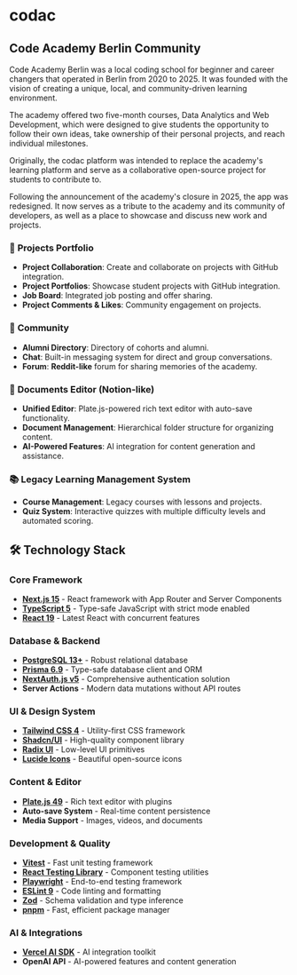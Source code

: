 # codac

## Code Academy Berlin Community

Code Academy Berlin was a local coding school for beginner and career changers that operated in Berlin from 2020 to 2025. It was founded with the vision of creating a unique, local, and community-driven learning environment.

The academy offered two five-month courses, Data Analytics and Web Development, which were designed to give students the opportunity to follow their own ideas, take ownership of their personal projects, and reach individual milestones.

Originally, the codac platform was intended to replace the academy's learning platform and serve as a collaborative open-source project for students to contribute to.

Following the announcement of the academy's closure in 2025, the app was redesigned. It now serves as a tribute to the academy and its community of developers, as well as a place to showcase and discuss new work and projects.

### 💼 **Projects Portfolio**

- **Project Collaboration**: Create and collaborate on projects with GitHub integration.
- **Project Portfolios**: Showcase student projects with GitHub integration.
- **Job Board**: Integrated job posting and offer sharing.
- **Project Comments & Likes**: Community engagement on projects.

### 👥 **Community**

- **Alumni Directory**: Directory of cohorts and alumni.
- **Chat**: Built-in messaging system for direct and group conversations.
- **Forum**: **Reddit-like** forum for sharing memories of the academy.

### 📝 **Documents Editor (Notion-like)**

- **Unified Editor**: Plate.js-powered rich text editor with auto-save functionality.
- **Document Management**: Hierarchical folder structure for organizing content.
- **AI-Powered Features**: AI integration for content generation and assistance.

### 📚 **Legacy Learning Management System**

- **Course Management**: Legacy courses with lessons and projects.
- **Quiz System**: Interactive quizzes with multiple difficulty levels and automated scoring.

## 🛠️ Technology Stack

### **Core Framework**

- **[Next.js 15](https://nextjs.org/)** - React framework with App Router and Server Components
- **[TypeScript 5](https://www.typescriptlang.org/)** - Type-safe JavaScript with strict mode enabled
- **[React 19](https://react.dev/)** - Latest React with concurrent features

### **Database & Backend**

- **[PostgreSQL 13+](https://www.postgresql.org/)** - Robust relational database
- **[Prisma 6.9](https://www.prisma.io/)** - Type-safe database client and ORM
- **[NextAuth.js v5](https://authjs.dev/)** - Comprehensive authentication solution
- **Server Actions** - Modern data mutations without API routes

### **UI & Design System**

- **[Tailwind CSS 4](https://tailwindcss.com/)** - Utility-first CSS framework
- **[Shadcn/UI](https://ui.shadcn.com/)** - High-quality component library
- **[Radix UI](https://www.radix-ui.com/)** - Low-level UI primitives
- **[Lucide Icons](https://lucide.dev/)** - Beautiful open-source icons

### **Content & Editor**

- **[Plate.js 49](https://platejs.org/)** - Rich text editor with plugins
- **Auto-save System** - Real-time content persistence
- **Media Support** - Images, videos, and documents

### **Development & Quality**

- **[Vitest](https://vitest.dev/)** - Fast unit testing framework
- **[React Testing Library](https://testing-library.com/react)** - Component testing utilities
- **[Playwright](https://playwright.dev/)** - End-to-end testing framework
- **[ESLint 9](https://eslint.org/)** - Code linting and formatting
- **[Zod](https://zod.dev/)** - Schema validation and type inference
- **[pnpm](https://pnpm.io/)** - Fast, efficient package manager

### **AI & Integrations**

- **[Vercel AI SDK](https://sdk.vercel.ai/)** - AI integration toolkit
- **OpenAI API** - AI-powered features and content generation
